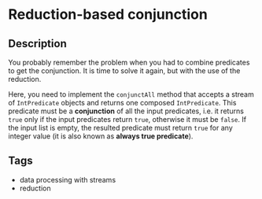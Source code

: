 # Reduction-based conjunction

## Description
You probably remember the problem when you had to combine predicates to get the conjunction. It is time to solve it again, but with the use of the reduction.

Here, you need to implement the `conjunctAll` method that accepts a stream of `IntPredicate` objects and returns one composed `IntPredicate`. This predicate must be a **conjunction** of all the input predicates, i.e. it returns `true` only if the input predicates return `true`, otherwise it must be `false`. If the input list is empty, the resulted predicate must return `true` for any integer value (it is also known as **always true predicate**).

## Tags
- data processing with streams
- reduction